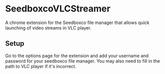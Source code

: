 SeedboxcoVLCStreamer
====================

A chrome extension for the Seedboxco file manager that allows quick launching of video streams in VLC player.

Setup
-----

Go to the options page for the extension and add your username and password for your seedboxco file manager. You may also need to fill in the path to VLC player if it's incorrect.
